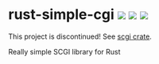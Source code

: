 # rust-simple-cgi <a href="https://travis-ci.org/kstep/rust-simple-cgi"><img src="https://img.shields.io/travis/kstep/rust-simple-cgi.png?style=flat-square" /></a> <a href="https://crates.io/crates/simple-cgi"><img src="https://img.shields.io/crates/d/simple-cgi.png?style=flat-square" /></a> <a href="https://crates.io/crates/simple-cgi"><img src="https://img.shields.io/crates/v/simple-cgi.png?style=flat-square" /></a>

This project is discontinued!
See [scgi crate](https://crates.io/crates/scgi).

Really simple SCGI library for Rust
